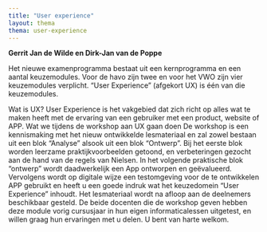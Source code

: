 ```yaml
---
title: "User experience"
layout: thema
thema: user-experience
---
```


**Gerrit Jan de Wilde en Dirk-Jan van de Poppe**

Het nieuwe examenprogramma bestaat uit een kernprogramma en een aantal keuzemodules.
Voor de havo zijn twee en voor het VWO zijn vier keuzemodules verplicht.
“User Experience” (afgekort UX) is één van die keuzemodules.

Wat is UX?
User Experience is het vakgebied dat zich richt op alles wat te maken heeft met de ervaring van een gebruiker met een product,
website of APP.
Wat we tijdens de workshop aan UX gaan doen De workshop is een kennismaking met het nieuw ontwikkelde lesmateriaal en zal zowel bestaan uit een blok “Analyse” alsook uit een blok “Ontwerp”.
Bij het eerste blok worden leerzame praktijkvoorbeelden getoond, en verbeteringen gezocht aan de hand van de regels van Nielsen.
In het volgende praktische blok “ontwerp” wordt daadwerkelijk een App ontworpen en geëvalueerd.
Vervolgens wordt op digitale wijze een testomgeving voor de te ontwikkelen APP gebruikt en heeft u een goede indruk wat het keuzedomein “User Experience” inhoudt.
Het lesmateriaal wordt na afloop aan de deelnemers beschikbaar gesteld.
De beide docenten die de workshop geven hebben deze module vorig cursusjaar in hun eigen informaticalessen uitgetest,
en willen graag hun ervaringen met u delen. U bent van harte welkom.
